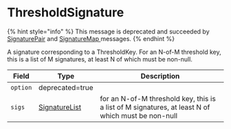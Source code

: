 # ThresholdSignature

{% hint style="info" %}
This message is deprecated and succeeded by [SignaturePair](signature-pair.md) and [SignatureMap ](signaturemap.md)messages.
{% endhint %}

A signature corresponding to a ThresholdKey. For an N-of-M threshold key, this is a list of M signatures, at least N of which must be non-null.

| Field    | Type                                 | Description                                                                                       |
| -------- | ------------------------------------ | ------------------------------------------------------------------------------------------------- |
| `option` | ​deprecated=true                     | ​                                                                                                 |
| `sigs`   | ​[SignatureList](signature-list.md)​ | for an N-of-M threshold key, this is a list of M signatures, at least N of which must be non-null |

